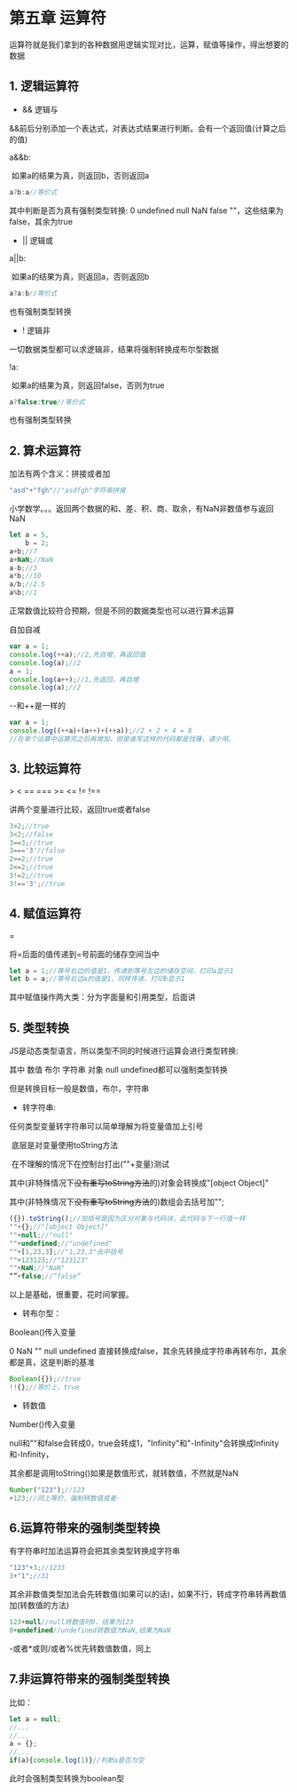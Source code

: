 # 第五章 运算符

运算符就是我们拿到的各种数据用逻辑实现对比，运算，赋值等操作，得出想要的数据

## 1. 逻辑运算符

* && 逻辑与 

&&前后分别添加一个表达式，对表达式结果进行判断。会有一个返回值(计算之后的值)

a&&b:

​	如果a的结果为真，则返回b，否则返回a

```js
a?b:a//等价式
```



其中判断是否为真有强制类型转换: 0 undefined null NaN false  ""，这些结果为false，其余为true

* || 逻辑或  

a||b:

​	如果a的结果为真，则返回a，否则返回b

```js
a?a:b//等价式
```

也有强制类型转换

* ! 逻辑非

一切数据类型都可以求逻辑非，结果将强制转换成布尔型数据

!a:

​	如果a的结果为真，则返回false，否则为true

```js
a?false:true//等价式
```

也有强制类型转换

## 2. 算术运算符

加法有两个含义：拼接或者加

```js
"asd"+"fgh"//"asdfgh"字符串拼接
```

小学数学。。。返回两个数据的和、差、积、商、取余，有NaN非数值参与返回NaN

```js
let a = 5,
    b = 2;
a+b;//7
a+NaN;//NaN
a-b;//3
a*b;//10
a/b;//2.5
a%b;//1
```

正常数值比较符合预期，但是不同的数据类型也可以进行算术运算

自加自减

```js
var a = 1;
console.log(++a);//2,先自增，再返回值
console.log(a);//2
a = 1;
console.log(a++);//1,先返回，再自增
console.log(a);//2
```

--和++是一样的

```js
var a = 1;
console.log((++a)+(a++)+(++a));//2 + 2 + 4 = 8
//在单个运算中运算完之后再增加，但是谁写这样的代码都是找锤，请少用。
```



## 3. 比较运算符

\> \< == === >= <= != !==

讲两个变量进行比较，返回true或者false

```js
3>2;//true
3<2;//false
3==3;//true
3==='3'//false
2>=2;//true
2<=2;//true
3!=2;//true
3!=='3';//true
```



## 4. 赋值运算符

=

将=后面的值传递到=号前面的储存空间当中

```js
let a = 1;//等号右边的值是1，传递到等号左边的储存空间，打印a显示1
let b = a;//等号右边a的值是1，同样传递，打印b显示1
```

其中赋值操作两大类：分为字面量和引用类型，后面讲

## 5. 类型转换

JS是动态类型语言，所以类型不同的时候进行运算会进行类型转换:

其中 数值 布尔 字符串 对象 null undefined都可以强制类型转换

但是转换目标一般是数值，布尔，字符串

* 转字符串:

任何类型变量转字符串可以简单理解为将变量值加上引号

​	底层是对变量使用toString方法

​	在不理解的情况下在控制台打出(""+变量)测试

其中(非特殊情况下~~没有重写toString方法~~的)对象会转换成"[object Object]"

其中(非特殊情况下~~没有重写toString方法~~的)数组会去括号加"";

```js
({}).toString();//加括号是因为区分对象与代码块，此代码与下一行值一样
""+{};//"[object Object]"
""+null;//"null"
""+undefined;//"undefined"
""+[1,23,3];//"1,23,3"去中括号
""+123123;//"123123"
""+NaN;//"NaN"
“”+false;//“false”
```

以上是基础，很重要，花时间掌握。

* 转布尔型：

Boolean()传入变量

0 NaN  "" null undefined 直接转换成false，其余先转换成字符串再转布尔，其余都是真，这是判断的基准

```js
Boolean({});//true
!!{};//等价上，true
```

* 转数值

Number()传入变量

null和""和false会转成0，true会转成1，"Infinity"和"-Infinity"会转换成Infinity和-Infinity，

其余都是调用toString()如果是数值形式，就转数值，不然就是NaN

```js
Number("123");//123
+123;//同上等价，强制转数值或者-
```

## 6.运算符带来的强制类型转换

有字符串时加法运算符会把其余类型转换成字符串

```js
"123"+3;//1233
3+"1";//31
```

其余非数值类型加法会先转数值(如果可以的话)，如果不行，转成字符串转再数值加(转数值的方法)

```js
123+null//null转数值时0，结果为123
0+undefined//undefined转数值为NaN,结果为NaN
```

-或者*或则/或者%优先转数值数值，同上

## 7.非运算符带来的强制类型转换

比如：

```js
let a = null;
//...
//...
a = {};
//...
if(a){console.log(1)}//判断a是否为空
```

此时会强制类型转换为boolean型

